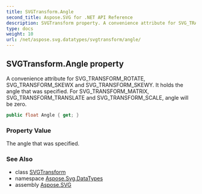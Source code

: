 ```yaml
---
title: SVGTransform.Angle
second_title: Aspose.SVG for .NET API Reference
description: SVGTransform property. A convenience attribute for SVG_TRANSFORM_ROTATE SVG_TRANSFORM_SKEWX and SVG_TRANSFORM_SKEWY. It holds the angle that was specified. For SVG_TRANSFORM_MATRIX SVG_TRANSFORM_TRANSLATE and SVG_TRANSFORM_SCALE angle will be zero
type: docs
weight: 10
url: /net/aspose.svg.datatypes/svgtransform/angle/
---
```

## SVGTransform.Angle property

A convenience attribute for SVG_TRANSFORM_ROTATE, SVG_TRANSFORM_SKEWX and SVG_TRANSFORM_SKEWY. It holds the angle that was specified. For SVG_TRANSFORM_MATRIX, SVG_TRANSFORM_TRANSLATE and SVG_TRANSFORM_SCALE, angle will be zero.

```csharp
public float Angle { get; }
```

### Property Value

The angle that was specified.

### See Also

* class [SVGTransform](../)
* namespace [Aspose.Svg.DataTypes](../../../aspose.svg.datatypes/)
* assembly [Aspose.SVG](../../../)
